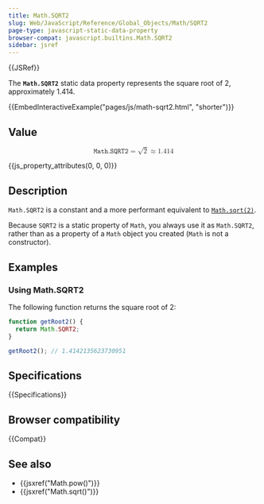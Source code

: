 ```yaml
---
title: Math.SQRT2
slug: Web/JavaScript/Reference/Global_Objects/Math/SQRT2
page-type: javascript-static-data-property
browser-compat: javascript.builtins.Math.SQRT2
sidebar: jsref
---
```


{{JSRef}}

The **`Math.SQRT2`** static data property represents the square root of 2, approximately 1.414.

{{EmbedInteractiveExample("pages/js/math-sqrt2.html", "shorter")}}

## Value

<math display="block"><semantics><mrow><mi>𝙼𝚊𝚝𝚑.𝚂𝚀𝚁𝚃𝟸</mi><mo>=</mo><msqrt><mn>2</mn></msqrt><mo>≈</mo><mn>1.414</mn></mrow><annotation encoding="TeX">\mathtt{\mi{Math.SQRT2}} = \sqrt{2} \approx 1.414</annotation></semantics></math>

{{js_property_attributes(0, 0, 0)}}

## Description

`Math.SQRT2` is a constant and a more performant equivalent to [`Math.sqrt(2)`](/en-US/docs/Web/JavaScript/Reference/Global_Objects/Math/sqrt).

Because `SQRT2` is a static property of `Math`, you always use it as `Math.SQRT2`, rather than as a property of a `Math` object you created (`Math` is not a constructor).

## Examples

### Using Math.SQRT2

The following function returns the square root of 2:

```js
function getRoot2() {
  return Math.SQRT2;
}

getRoot2(); // 1.4142135623730951
```

## Specifications

{{Specifications}}

## Browser compatibility

{{Compat}}

## See also

- {{jsxref("Math.pow()")}}
- {{jsxref("Math.sqrt()")}}

